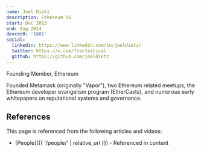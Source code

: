 ```yaml
---
name: Joel Dietz
description: Ethereum OG
start: Dec 2013
end: Aug 2014
devcon0: '1801'
social:
  linkedin: https://www.linkedin.com/in/joeldietz/
  twitter: https://x.com/fractastical
  github: https://github.com/joeldietz
---
```


Founding Member, Ethereum

Founded Metamask (originally "Vapor"), two Ethereum related meetups, the Ethereum developer evangelism program (EtherCasts), and numerous early whitepapers on reputational systems and governance. 


## References

This page is referenced from the following articles and videos:

- [People]({{ '/people/' | relative_url }}) - Referenced in content

